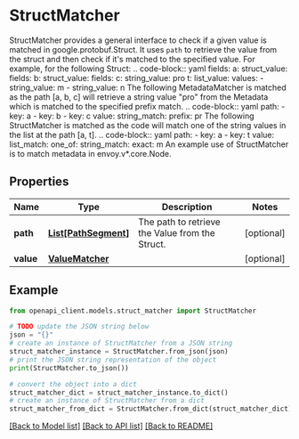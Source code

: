 # StructMatcher

StructMatcher provides a general interface to check if a given value is matched in google.protobuf.Struct. It uses `path` to retrieve the value from the struct and then check if it's matched to the specified value. For example, for the following Struct: .. code-block:: yaml fields: a: struct_value: fields: b: struct_value: fields: c: string_value: pro t: list_value: values: - string_value: m - string_value: n The following MetadataMatcher is matched as the path [a, b, c] will retrieve a string value \"pro\" from the Metadata which is matched to the specified prefix match. .. code-block:: yaml path: - key: a - key: b - key: c value: string_match: prefix: pr The following StructMatcher is matched as the code will match one of the string values in the list at the path [a, t]. .. code-block:: yaml path: - key: a - key: t value: list_match: one_of: string_match: exact: m An example use of StructMatcher is to match metadata in envoy.v*.core.Node.

## Properties

Name | Type | Description | Notes
------------ | ------------- | ------------- | -------------
**path** | [**List[PathSegment]**](PathSegment.md) | The path to retrieve the Value from the Struct. | [optional] 
**value** | [**ValueMatcher**](ValueMatcher.md) |  | [optional] 

## Example

```python
from openapi_client.models.struct_matcher import StructMatcher

# TODO update the JSON string below
json = "{}"
# create an instance of StructMatcher from a JSON string
struct_matcher_instance = StructMatcher.from_json(json)
# print the JSON string representation of the object
print(StructMatcher.to_json())

# convert the object into a dict
struct_matcher_dict = struct_matcher_instance.to_dict()
# create an instance of StructMatcher from a dict
struct_matcher_from_dict = StructMatcher.from_dict(struct_matcher_dict)
```
[[Back to Model list]](../README.md#documentation-for-models) [[Back to API list]](../README.md#documentation-for-api-endpoints) [[Back to README]](../README.md)


